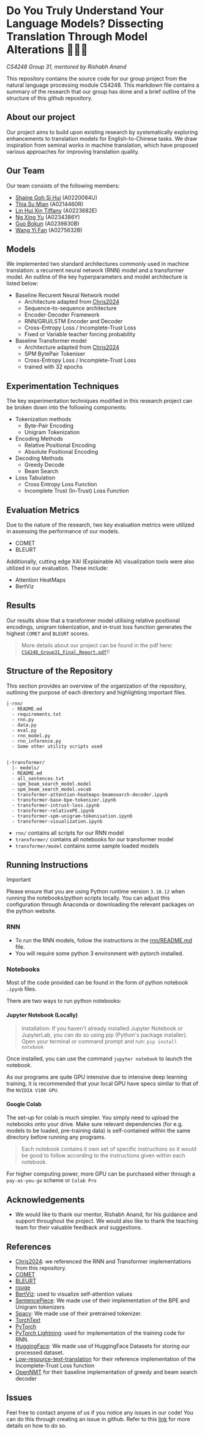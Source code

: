 # Do You Truly Understand Your Language Models? Dissecting Translation Through Model Alterations 🤔🤔🤔
*CS4248 Group 31, mentored by Rishabh Anand*


This repository contains the source code for our group project from the natural language processing module CS4248. This markdown file contains a summary of the research that our group has done and a brief outline of the structure of this github repository. 

## About our project
Our project aims to build upon existing research by systematically exploring enhancements to translation models for English-to-Chinese tasks. We draw inspiration from seminal works in machine translation, which have proposed various approaches for improving translation quality. 

## Our Team
Our team consists of the following members: 
- [Shaine Goh Si Hui](https://www.github.com/soloplxya) (A0220084U)
- [Thia Su Mian](https://www.github.com/tsumian) (A0214460R)
- [Lin Hui Xin Tiffany](https://www.github.com/Tiffanylin21) (A0223682E)
- [Ng Xing Yu](https://www.github.com/ngxingyu) (A0234386Y)
- [Guo Bokun](https://www.github.com/bokung) (A0239830B)
- [Wang Yi Fan](https://www.github.com/pudding317) (A0275632B)

## Models 
We implemented two standard architectures commonly used in machine translation: a recurrent neural network (RNN) model and a transformer model. An outline of the key hyperparameters and model architecture is listed below:
- Baseline Recurent Neural Network model
  - Architecture adapted from [Chris2024](https://github.com/chrisvdweth/nus-cs4248x/blob/master/3-neural-nlp/Section%203.2%20-%20RNN%20Machine%20Translation.ipynb)
  - Sequence-to-sequence architecture 
  - Encoder-Decoder Framework
  - RNN/GRU/LSTM Encoder and Decoder
  - Cross-Entropy Loss / Incomplete-Trust Loss
  - Fixed or Variable teacher forcing probability
- Baseline Transformer model 
  - Architecture adapted from [Chris2024](https://github.com/chrisvdweth/nus-cs4248x/blob/master/3-neural-nlp/Section%204.2%20-%20Transformer%20Machine%20Translation.ipynb)
  - SPM BytePair Tokeniser
  - Cross-Entropy Loss / Incomplete-Trust Loss
  - trained with 32 epochs 
## Experimentation Techniques
The key experimentation techniques modified in this research project can be broken down into the following components: 
- Tokenization methods
    - Byte-Pair Encoding 
    - Unigram Tokenization
- Encoding Methods
    - Relative Positional Encoding 
    - Absolute Positional Encoding
- Decoding Methods 
    - Greedy Decode
    - Beam Search 
- Loss Tabulation
    - Cross Entropy Loss Function
    - Incomplete Trust (In-Trust) Loss Function

## Evaluation Metrics
Due to the nature of the research, two key evaluation metrics were utilized in assessing the performance of our models. 
- COMET 
- BLEURT

Additionally, cutting edge XAI (Explainable AI) visualization tools were also utilized in our evaluation. These include: 
- Attention HeatMaps
- BertViz

## Results 
Our results show that a transformer model utilising relative positional encodings, unigram tokenization, and in-trust loss function generates the highest `COMET` and `BLEURT` scores. 
> More details about our project can be found in the pdf here: [`CS4248_Group31_Final_Report.pdf`](https://drive.google.com/file/d/15Ax1ya4QtyHhSnHNUo7w4pro-UjV3AWP/view?usp=sharing)!!

## Structure of the Repository
This section provides an overview of the organization of the repository, outlining the purpose of each directory and highlighting important files. 

```
|-rnn/
  - README.md
  - requirements.txt
  - rnn.py
  - data.py
  - eval.py
  - rnn_model.py
  - rnn_inference.py
  - Some other utility scripts used


|-transformer/
  |- models/
  - README.md
  - all_sentences.txt
  - spm_beam_search_model.model
  - spm_beam_search_model.vocab
  - transformer-attention-heatmaps-beamsearch-decoder.ipynb
  - transformer-base-bpe-tokenizer.ipynb
  - transformer-intrust-loss.ipynb
  - transformer-relativePE.ipynb
  - transformer-spm-unigram-tokenisation.ipynb
  - transformer-visualization.ipynb
```

- `rnn/` contains all scripts for our RNN model
- `transformer/` contains all notebooks for our transformer model
- `transformer/model` contains some sample loaded models 
 

## Running Instructions

> [!IMPORTANT]
> Please ensure that you are using Python runtime version `3.10.12` when running the notebooks/python scripts locally. You can adjust this configuration through Anaconda or downloading the relevant packages on the python website.

### RNN
- To run the RNN models, follow the instructions in the [rnn/README.md](./rnn/README.md) file.
- You will require some python 3 environment with pytorch installed.

### Notebooks
Most of the code provided can be found in the form of python notebook `.ipynb` files. 

There are two ways to run python notebooks:


#### Jupyter Notebook (Locally)
> Installation: If you haven't already installed Jupyter Notebook or JupyterLab, you can do so using pip (Python's package installer). Open your terminal or command prompt and run:
```pip install notebook``` 

Once installed, you can use the command `jupyter notebook` to launch the notebook.

As our programs are quite GPU intensive due to intensive deep learning training, it is recommended that your local GPU have specs similar to that of the `NVIDIA V100 GPU`.


#### Google Colab
The set-up for colab is much simpler. You simply need to upload the notebooks onto your drive. Make sure relevant dependencies (for e.g. models to be loaded, pre-training data) is self-contained within the same directory before running any programs. 

> Each notebook contains it own set of specific instructions so it would be good to follow according to the instructions given within each notebook. 

For higher computing power, more GPU can be purchased either through a `pay-as-you-go` scheme or `Colab Pro`


## Acknowledgements
- We would like to thank our mentor, Rishabh Anand, for his guidance and support throughout the project. We would also like to thank the teaching team for their valuable feedback and suggestions.

## References
- [Chris2024](https://github.com/chrisvdweth/nus-cs4248x): we referenced the RNN and Transformer implementations from this repository.
- [COMET](https://github.com/Unbabel/COMET)
- [BLEURT](https://github.com/google-research/bleurt)
- [rouge](https://github.com/google-research/google-research/tree/master/rouge)
- [BertViz](https://github.com/jessevig/bertviz): used to visualize self-attention values
- [SentencePiece](https://github.com/google/sentencepiece): We made use of their implementation of the BPE and Unigram tokenizers
- [Spacy](https://spacy.io/): We made use of their pretrained tokenizer.
- [TorchText](https://pytorch.org/text/stable/index.html)
- [PyTorch](https://pytorch.org/)
- [PyTorch Lightning](https://www.pytorchlightning.ai/): used for implementation of the training code for RNN.
- [HuggingFace](https://huggingface.co/): We made use of HuggingFace Datasets for storing our processed dataset.
- [Low-resource-text-translation](https://github.com/WENGSYX/Low-resource-text-translation) for their reference implementation of the Incomplete-Trust Loss function
- [OpenNMT](https://github.com/OpenNMT/OpenNMT-py) for their baseline implementation of greedy and beam search decoder

## Issues 
Feel free to contact anyone of us if you notice any issues in our code! You can do this through creating an issue in github. Refer to this [link](https://docs.github.com/en/issues/tracking-your-work-with-issues/creating-an-issue) for more details on how to do so.
